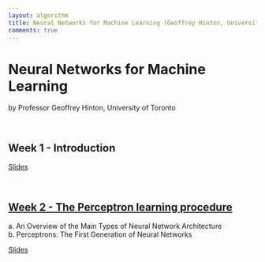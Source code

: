 ```yaml
---
layout: algorithm
title: Neural Networks for Machine Learning (Geoffrey Hinton, University of Toronto)
comments: true
---
```


# Neural Networks for Machine Learning
by Professor Geoffrey Hinton, University of Toronto

<br>

## Week 1 - Introduction

[Slides]({{site.baseurl}}/algorithms/machinelearning/nnml/Week1.pdf "Week 1: Introduction")

<br>

## [Week 2 - The Perceptron learning procedure]({{site.baseurl}}/algorithms/machinelearning/nnml/week2 "Week 2")<br>
a. An Overview of the Main Types of Neural Network Architecture<br>
b. Perceptrons: The First Generation of Neural Networks<br>


[Slides]({{site.baseurl}}/algorithms/machinelearning/nnml/Week2.pdf "Week 2 - The Perceptron learning procedure")



<br><br>
